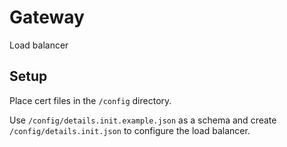 # Gateway

Load balancer

## Setup

Place cert files in the `/config` directory.

Use `/config/details.init.example.json` as a schema and create `/config/details.init.json` to configure the load balancer.
